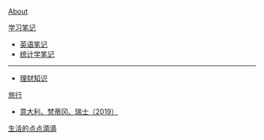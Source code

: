 [About](index.md)

[学习笔记]()

  * [英语笔记](english/英语笔记.md)
  * [统计学笔记](english/统计学笔记.md)
- - - -
  *   [理财知识 ](english/理财知识.md)

[旅行]()

  * [意大利、梵蒂冈、瑞士（2019）](math/levy_processes.md)

    

[生活的点点滴滴](coding/一些感悟.md)

